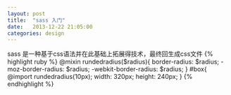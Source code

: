 ```yaml
---
layout: post               
title:  "sass 入门"
date:   2013-12-22 21:05:00
categories: design
---
```

sass 是一种基于css语法并在此基础上拓展得技术，最终回生成css文件
{% highlight ruby %}
@mixin rundedradius($radius){
  border-radius: $radius;
  -moz-border-radius: $radius;
  -webkit-border-radius: $radius;
}
#box{
  @import rundedradius(10px);
  width: 320px;
  height: 240px;
}
{% endhighlight %}
